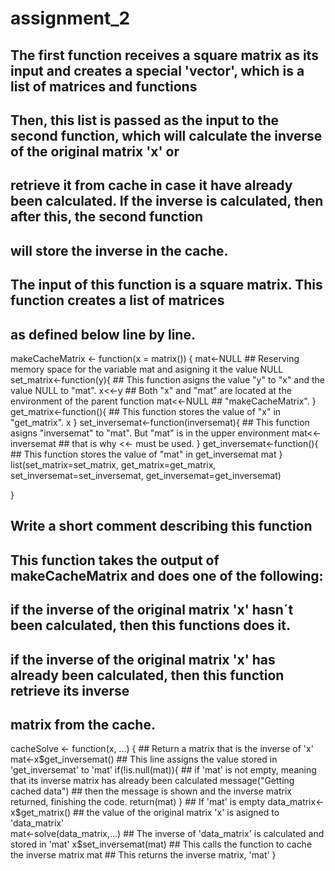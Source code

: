 # assignment_2

## The first function receives a square matrix as its input and creates a special 'vector', which is a list of matrices and functions
## Then, this list is passed as the input to the second function, which will calculate the inverse of the original matrix 'x' or 
## retrieve it from cache in case it have already been calculated. If the inverse is calculated, then after this, the second function
## will store the inverse in the cache.

## The input of this function is a square matrix. This function creates a list of matrices
## as defined below line by line.

makeCacheMatrix <- function(x = matrix()) {
  mat<-NULL                                 ## Reserving memory space for the variable mat and asigning it the value NULL
  set_matrix<-function(y){                  ## This function asigns the value "y" to "x" and the value NULL to "mat".
    x<<-y                                   ## Both "x" and "mat" are located at the environment of the parent function
    mat<<-NULL                              ## "makeCacheMatrix".
  }
  get_matrix<-function(){                   ## This function stores the value of "x" in "get_matrix".
    x
  } 
  set_inversemat<-function(inversemat){   ## This function asigns "inversemat" to "mat". But "mat" is in the upper environment
    mat<<-inversemat                      ## that is why <<- must be used.
  }
  get_inversemat<-function(){             ## This function stores the value of "mat" in get_inversemat
    mat
  }
  list(set_matrix=set_matrix, get_matrix=get_matrix,
       set_inversemat=set_inversemat, get_inversemat=get_inversemat)

}


## Write a short comment describing this function
## This function takes the output of makeCacheMatrix and does one of the following:
## if the inverse of the original matrix 'x' hasn´t been calculated, then this functions does it.
## if the inverse of the original matrix 'x' has already been calculated, then this function retrieve its inverse
## matrix from the cache.

cacheSolve <- function(x, ...) {
        ## Return a matrix that is the inverse of 'x'
  mat<-x$get_inversemat()             ## This line assigns the value stored in 'get_inversemat' to 'mat'
  if(!is.null(mat)){                  ## if 'mat' is not empty, meaning that its inverse matrix has already been calculated 
      message("Getting cached data")  ## then the message is shown and the inverse matrix returned, finishing the code.
      return(mat)
  }                                   ## If 'mat' is empty
  data_matrix<-x$get_matrix()         ## the value of the original matrix 'x' is asigned to 'data_matrix'  
  mat<-solve(data_matrix,...)         ## The inverse of 'data_matrix' is calculated and stored in 'mat'
  x$set_inversemat(mat)               ## This calls the function to cache the inverse matrix
  mat                                 ## This returns the inverse matrix, 'mat'
}
